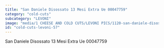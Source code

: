 ```yaml
---
title: "San Daniele Disossato 13 Mesi Extra Ue 00047759"
category: "cold-cuts"
subcategory: "LEVONI"
image: "media/1 CHEESE AND COLD CUTS/LEVONI PICS/1120-san-daniele-disossato-13-mesi-extra-ue-00047759.jpg"
id: "cold-cuts-levoni-57"
---
```


San Daniele Disossato 13 Mesi Extra Ue 00047759
